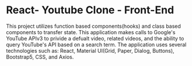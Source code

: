 # React- Youtube Clone - Front-End

This project utilizes function based components(hooks) and class based components to transfer state. This application makes calls to Google's YouTube APIv3 to privide a defualt video, related videos, and the ability to query YouTube's API based on a search term. The application uses several technologies such as: React, Material UI(Grid, Paper, Dialog, Buttons), Bootstrap5, CSS, and Axios.

